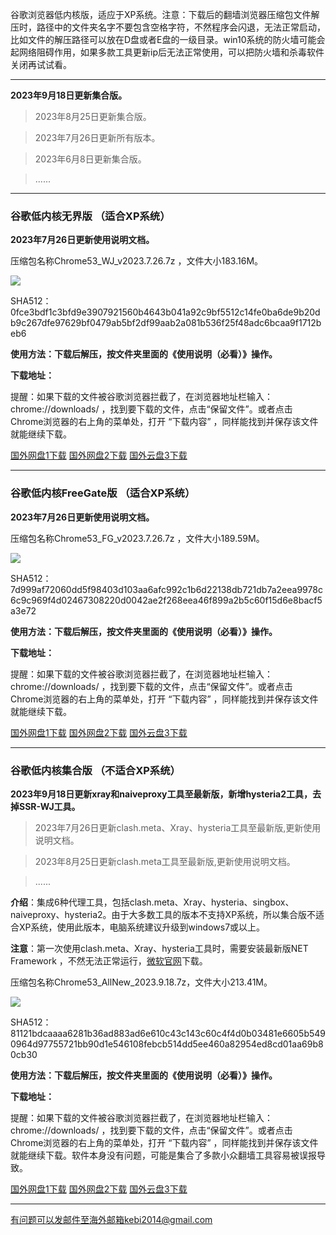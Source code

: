 谷歌浏览器低内核版，适应于XP系统。注意：下载后的翻墙浏览器压缩包文件解压时，路径中的文件夹名字不要包含空格字符，不然程序会闪退，无法正常启动，比如文件的解压路径可以放在D盘或者E盘的一级目录。win10系统的防火墙可能会起网络阻碍作用，如果多款工具更新ip后无法正常使用，可以把防火墙和杀毒软件关闭再试试看。

***

**2023年9月18日更新集合版。**

> 2023年8月25日更新集合版。

> 2023年7月26日更新所有版本。

> 2023年6月8日更新集合版。

> ......

***

### 谷歌低内核无界版 （适合XP系统）

**2023年7月26日更新使用说明文档。**

压缩包名称Chrome53_WJ_v2023.7.26.7z ，文件大小183.16M。

![](https://fastly.jsdelivr.net/gh/Alvin9999/pac2/softimag/chrome5311283.PNG)

SHA512：0fce3bdf1c3bfd9e3907921560b4643b041a92c9bf5512c14fe0ba6de9b20db9c267dfe97629bf0479ab5bf2df99aab2a081b536f25f48adc6bcaa9f1712beb6

**使用方法：下载后解压，按文件夹里面的《使用说明（必看）》操作。**

**下载地址：**

提醒：如果下载的文件被谷歌浏览器拦截了，在浏览器地址栏输入：chrome://downloads/ ，找到要下载的文件，点击“保留文件”。或者点击Chrome浏览器的右上角的菜单处，打开 “下载内容” ，同样能找到并保存该文件就能继续下载。

[国外网盘1下载](https://d2.freessr2.xyz/Chrome53_WJ_v2023.7.26.7z) 
[国外网盘2下载](https://d.ssrfree4.xyz/Chrome53_WJ_v2023.7.26.7z) 
[国外云盘3下载](https://free.zhujicn2.net/Chrome53_WJ_v2023.7.26.7z) 

***

### 谷歌低内核FreeGate版 （适合XP系统）

**2023年7月26日更新使用说明文档。**

压缩包名称Chrome53_FG_v2023.7.26.7z ，文件大小189.59M。

![](https://fastly.jsdelivr.net/gh/Alvin9999/pac2/softimag/chrome53212.png)

SHA512：7d999af72060dd5f98403d103aa6afc992c1b6d22138db721db7a2eea9978c6c9c969f4d02467308220d0042ae2f268eea46f899a2b5c60f15d6e8bacf5a3e72

**使用方法：下载后解压，按文件夹里面的《使用说明（必看）》操作。**

**下载地址：**

提醒：如果下载的文件被谷歌浏览器拦截了，在浏览器地址栏输入：chrome://downloads/ ，找到要下载的文件，点击“保留文件”。或者点击Chrome浏览器的右上角的菜单处，打开 “下载内容” ，同样能找到并保存该文件就能继续下载。

[国外网盘1下载](https://d2.freessr2.xyz/Chrome53_FG_v2023.7.26.7z) 
[国外网盘2下载](https://d.ssrfree4.xyz/Chrome53_FG_v2023.7.26.7z) 
[国外云盘3下载](https://free.zhujicn2.net/Chrome53_FG_v2023.7.26.7z) 

***

### 谷歌低内核集合版 （不适合XP系统）

**2023年9月18日更新xray和naiveproxy工具至最新版，新增hysteria2工具，去掉SSR-WJ工具。**

> 2023年7月26日更新clash.meta、Xray、hysteria工具至最新版,更新使用说明文档。

> 2023年8月25日更新clash.meta工具至最新版,更新使用说明文档。

> ...... 

**介绍**：集成6种代理工具，包括clash.meta、Xray、hysteria、singbox、naiveproxy、hysteria2。由于大多数工具的版本不支持XP系统，所以集合版不适合XP系统，使用此版本，电脑系统建议升级到windows7或以上。

**注意**：第一次使用clash.meta、Xray、hysteria工具时，需要安装最新版NET Framework ，不然无法正常运行，[微软官网](https://dotnet.microsoft.com/zh-cn/download/dotnet-framework/net48)下载。

压缩包名称Chrome53_AllNew_2023.9.18.7z，文件大小213.41M。

![](https://fastly.jsdelivr.net/gh/Alvin9999/pac2/softimag/hysteria2-53.png)

SHA512：81121bdcaaaa6281b36ad883ad6e610c43c143c60c4f4d0b03481e6605b5490964d97755721bb90d1e546108febcb514dd5ee460a82954ed8cd01aa69b80cb30

**使用方法：下载后解压，按文件夹里面的《使用说明（必看）》操作。**

**下载地址：**

提醒：如果下载的文件被谷歌浏览器拦截了，在浏览器地址栏输入：chrome://downloads/ ，找到要下载的文件，点击“保留文件”。或者点击Chrome浏览器的右上角的菜单处，打开 “下载内容” ，同样能找到并保存该文件就能继续下载。软件本身没有问题，可能是集合了多款小众翻墙工具容易被误报导致。

[国外网盘1下载](https://d2.freessr2.xyz/Chrome53_AllNew_2023.9.18.7z) 
[国外网盘2下载](https://d.ssrfree4.xyz/Chrome53_AllNew_2023.9.18.7z) 
[国外云盘3下载](https://free.zhujicn2.net/Chrome53_AllNew_2023.9.18.7z) 

***

有问题可以发邮件至海外邮箱kebi2014@gmail.com